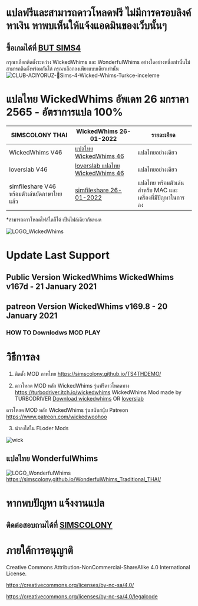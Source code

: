 
# แปลฟรีและสามารถดาวโหลดฟรี ไม่มีการครอบลิงค์หาเงิน หาพบเห็นให้แจ้งแอดมินของเว็บนั้นๆ
## ซื้อเกมได้ที่ [BUT SIMS4](https://www.cdkeys.com/pc/games/the-sims-4-standard-edition-pc-cd-key-origin?mw_aref=simscolony)

กรุณาเลือกติดตั้งระหว่าง WickedWhims และ WonderfulWhims อย่างใดอย่างหนึ่งเท่านั้นไม่สามารถติดตั้งพร้อมกันได้
กรุณาเลือกลงเพียงแบบเดียวเท่านั้น
![CLUB-ACIYORUZ-💓Sims-4-Wicked-Whims-Turkce-inceleme](https://user-images.githubusercontent.com/13219372/127035913-4855b0af-ebc4-4239-9b25-57c0f2bb4267.jpg)



# แปลไทย WickedWhims อัพเดท 26 มกราคา 2565 - อัตราการแปล 100%


| SIMSCOLONY THAI| WickedWhims 26-01-2022|รายละเอียด|
| ------------- | ------------- | ------------- |
| WickedWhims V46| [แปลไทย WickedWhims 46](https://github.com/simscolony/WickedWhims_Traditional_THAI/raw/master/%5BSIMSCOLONY%5D_WickedWhims_V46_TH_%5B26-01-2022%5D.package) |แปลไทยอย่างเดียว|
| loverslab V46| [loverslab แปลไทย WickedWhims 46](https://www.loverslab.com/files/file/5755-sims-4-wickedwhims-thai-support-wickedwhims-v167c-18-december-2021/) |แปลไทยอย่างเดียว|
| simfileshare V46 พร้อมตัวเล่นยัดภาษาไทยแล้ว|  [simfileshare 26-01-2022]() |แปลไทย พร้อมตัวเล่น สำหรับ MAC และเครื่องที่มีปัญหาในการลง|

*สามารถดาวโหลดไฟล์ใดก็ได้ เป็นไฟล์เดียวกันหมด


![LOGO_WickedWhims](https://img.itch.zone/aW1nLzMzMDExODAucG5n/original/mSNqg3.png)
# Update Last Support 
## Public Version WickedWhims WickedWhims v167d - 21 January 2021
##  patreon Version WickedWhim﻿s  v169.8 -  20 January 2021


### HOW TO Downlodws MOD PLAY


# วิธีการลง
1. ติดตั้ง MOD ภาพไทย
https://simscolony.github.io/TS4THDEMO/

2. ดาวโหลด MOD หลัก WickedWhims  รุ่นฟรีดาวโหลดทาง
https://turbodriver.itch.io/wickedwhims
WickedWhims Mod made by TURBODRIVER   [Download wickedwhims](https://wickedwhimsmod.com/download/) OR
[loverslab](https://www.loverslab.com/files/file/5755-sims-4-thai-translation-for-wickedwhims-435140c-16-april-2019/)


ดาวโหลด MOD หลัก WickedWhims  รุ่นสนับสนุับ
Patreon https://www.patreon.com/wickedwoohoo


3. นำลงใส่ใน FLoder Mods

![wick](https://user-images.githubusercontent.com/13219372/127035833-41096a39-6cce-4852-8207-d3f88aae143a.jpg)


## แปลไทย WonderfulWhims

![LOGO_WonderfulWhims](https://img.itch.zone/aW1nLzQyNjc4NDEucG5n/original/bivTAu.png)
https://simscolony.github.io/WonderfulWhims_Traditional_THAI/


# หากพบปัญหา แจ้งงานแปล
## ติดต่อสอบถามได้ที่ [SIMSCOLONY](https://www.facebook.com/SimsColony/)

# ภายใต้การอนุญาติ 

Creative Commons Attribution-NonCommercial-ShareAlike 4.0 International License.

https://creativecommons.org/licenses/by-nc-sa/4.0/

https://creativecommons.org/licenses/by-nc-sa/4.0/legalcode

